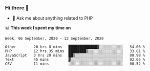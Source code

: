 ### Hi there 👋

<!--
**mustafaculban/mustafaculban** is a ✨ _special_ ✨ repository because its `README.md` (this file) appears on your GitHub profile.

Here are some ideas to get you started:

- 🌱 I’m currently learning ...
- 👯 I’m looking to collaborate on ...
- 🤔 I’m looking for help with ...
- 📫 How to reach me: ...
- 😄 Pronouns: ...
- ⚡ Fun fact: ...

-->
- 💬 Ask me about anything related to PHP


📊 **This week I spent my time on**
<!--START_SECTION:waka-->
```text
Week: 06 September, 2020 - 13 September, 2020

Other        20 hrs 8 mins   █████████████▓░░░░░░░░░░░   54.06 % 
PHP          12 hrs 35 mins  ████████▒░░░░░░░░░░░░░░░░   33.81 % 
JavaScript   3 hrs 20 mins   ██▒░░░░░░░░░░░░░░░░░░░░░░   08.98 % 
Text         45 mins         ▓░░░░░░░░░░░░░░░░░░░░░░░░   02.05 % 
CSV          11 mins         ░░░░░░░░░░░░░░░░░░░░░░░░░   00.52 % 
```
<!--END_SECTION:waka-->
